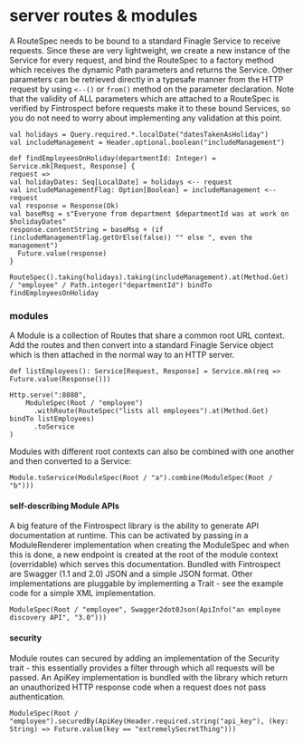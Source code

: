 # server routes & modules
A RouteSpec needs to be bound to a standard Finagle Service to receive requests. Since these are very lightweight, we create a new instance of the Service for every request, and bind the RouteSpec to a factory method which receives the dynamic Path parameters and returns the Service. Other parameters can be retrieved directly in a typesafe manner from the HTTP request by using ```<--()``` or ```from()``` method on the parameter declaration.
Note that the validity of ALL parameters which are attached to a RouteSpec is verified by Fintrospect before requests make it to these bound Services, so you do not need to worry about implementing any validation at this point.

```
val holidays = Query.required.*.localDate("datesTakenAsHoliday")
val includeManagement = Header.optional.boolean("includeManagement")

def findEmployeesOnHoliday(departmentId: Integer) = Service.mk[Request, Response] {
request =>
val holidayDates: Seq[LocalDate] = holidays <-- request
val includeManagementFlag: Option[Boolean] = includeManagement <-- request
val response = Response(Ok)
val baseMsg = s"Everyone from department $departmentId was at work on $holidayDates"
response.contentString = baseMsg + (if (includeManagementFlag.getOrElse(false)) "" else ", even the management")
  Future.value(response)
}

RouteSpec().taking(holidays).taking(includeManagement).at(Method.Get) / "employee" / Path.integer("departmentId") bindTo findEmployeesOnHoliday
```

### modules
A Module is a collection of Routes that share a common root URL context. Add the routes and then convert into a standard Finagle Service object which is then attached in the normal way to an HTTP server.
```
def listEmployees(): Service[Request, Response] = Service.mk(req => Future.value(Response()))

Http.serve(":8080",
    ModuleSpec(Root / "employee")
      .withRoute(RouteSpec("lists all employees").at(Method.Get) bindTo listEmployees)
      .toService
)
```
Modules with different root contexts can also be combined with one another and then converted to a Service:
```
Module.toService(ModuleSpec(Root / "a").combine(ModuleSpec(Root / "b")))
```

#### self-describing Module APIs
A big feature of the Fintrospect library is the ability to generate API documentation at runtime. This can be activated by passing in a ModuleRenderer implementation when creating the ModuleSpec and when this is done, a new endpoint is created at the root of the module context (overridable) which serves this documentation. Bundled with Fintrospect are Swagger (1.1 and 2.0) JSON and a simple JSON format. Other implementations are pluggable by implementing a Trait - see the example code for a simple XML implementation.
```
ModuleSpec(Root / "employee", Swagger2dot0Json(ApiInfo("an employee discovery API", "3.0")))
```

#### security
Module routes can secured by adding an implementation of the Security trait - this essentially provides a filter through which all requests will be passed. An ApiKey implementation is bundled with the library which return an unauthorized HTTP response code when a request does not pass authentication.
```
ModuleSpec(Root / "employee").securedBy(ApiKey(Header.required.string("api_key"), (key: String) => Future.value(key == "extremelySecretThing")))
```

